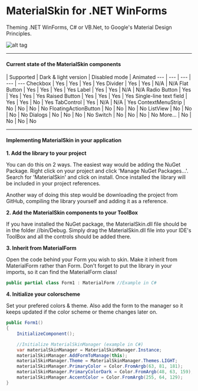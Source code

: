 MaterialSkin for .NET WinForms
=====================

Theming .NET WinForms, C# or VB.Net, to Google's Material Design Principles.

![alt tag](http://i.imgur.com/f0QLfpa.gif)

---

#### Current state of the MaterialSkin components
 | Supported | Dark & light version | Disabled mode | Animated
--- | --- | --- | --- | ---
Checkbox | Yes | Yes | Yes | Yes 
Divider | Yes | Yes | N/A | N/A 
Flat Button | Yes | Yes | Yes | Yes 
Label | Yes | Yes | N/A | N/A
Radio Button | Yes | Yes | Yes | Yes
Raised Button | Yes | Yes | Yes | Yes 
Single-line text field | Yes | Yes | No | Yes
TabControl | Yes | N/A | N/A | Yes
ContextMenuStrip | No | No | No | No
FloatingActionButton | No | No | No | No
ListView | No | No | No | No
Dialogs | No | No | No | No
Switch | No | No | No | No
More... | No | No | No | No

---

#### Implementing MaterialSkin in your application

**1. Add the library to your project**

  You can do this on 2 ways. The easiest way would be adding the NuGet Package. Right click on your project and click 'Manage NuGet Packages...'. Search for 'MaterialSkin' and click on install. Once installed the library will be included in your project references.
  
  Another way of doing this step would be downloading the project from GitHub, compiling the library yourself and adding it as a reference.
  
**2. Add the MaterialSkin components to your ToolBox**

  If you have installed the NuGet package, the MaterialSkin.dll file should be in the folder <Solution>/<Project>/bin/Debug. Simply drag the MaterialSkin.dll file into your IDE's ToolBox and all the controls should be added there.
  
**3. Inherit from MaterialForm**

  Open the code behind your Form you wish to skin. Make it inherit from MaterialForm rather than Form. Don't forget to put the library in your imports, so it can find the MaterialForm class!
  ```cs
  public partial class Form1 : MaterialForm //Example in C#
  ```
  
**4. Initialize your colorscheme**

  Set your prefered colors & theme. Also add the form to the manager so it keeps updated if the color scheme or theme changes later on.

  ```cs
  public Form1()
  {
      InitializeComponent();

      //Initialize MaterialSkinManager (example in C#)
      var materialSkinManager = MaterialSkinManager.Instance;
      materialSkinManager.AddFormToManage(this);
      materialSkinManager.Theme = MaterialSkinManager.Themes.LIGHT;
      materialSkinManager.PrimaryColor = Color.FromArgb(63, 81, 181);
      materialSkinManager.PrimaryColorDark = Color.FromArgb(48, 63, 159);
      materialSkinManager.AccentColor = Color.FromArgb(255, 64, 129);
  }
  ```
